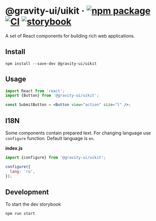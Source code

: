 # @gravity-ui/uikit &middot; [![npm package](https://img.shields.io/npm/v/@gravity-ui/uikit)](https://www.npmjs.com/package/@gravity-ui/uikit) [![CI](https://img.shields.io/github/workflow/status/gravity-ui/uikit/CI/main?label=CI&logo=github)](https://github.com/gravity-ui/uikit/actions/workflows/ci.yml?query=branch:main) [![storybook](https://img.shields.io/badge/Storybook-deployed-ff4685)](https://preview.yandexcloud.dev/uikit/)

A set of React components for building rich web applications.

## Install

```shell
npm install --save-dev @gravity-ui/uikit
```

## Usage

```jsx
import React from 'react';
import {Button} from '@gravity-ui/uikit';

const SubmitButton = <Button view="action" size="l" />;
```

## I18N

Some components contain prepared text. For changing language use `configure` function. Default language is `en`.

**index.js**

```js
import {configure} from '@gravity-ui/uikit';

configure({
  lang: 'ru',
});
```

## Development

To start the dev storybook

```shell
npm run start
```

